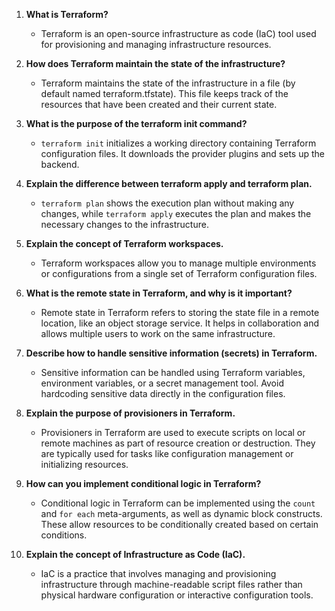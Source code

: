 1. **What is Terraform?**
   - Terraform is an open-source infrastructure as code (IaC) tool used for provisioning and managing infrastructure resources.

2. **How does Terraform maintain the state of the infrastructure?**
   - Terraform maintains the state of the infrastructure in a file (by default named terraform.tfstate). This file keeps track of the resources that have been created and their current state.

3. **What is the purpose of the terraform init command?**
   - `terraform init` initializes a working directory containing Terraform configuration files. It downloads the provider plugins and sets up the backend.

4. **Explain the difference between terraform apply and terraform plan.**
   - `terraform plan` shows the execution plan without making any changes, while `terraform apply` executes the plan and makes the necessary changes to the infrastructure.

5. **Explain the concept of Terraform workspaces.**
   - Terraform workspaces allow you to manage multiple environments or configurations from a single set of Terraform configuration files.

6. **What is the remote state in Terraform, and why is it important?**
   - Remote state in Terraform refers to storing the state file in a remote location, like an object storage service. It helps in collaboration and allows multiple users to work on the same infrastructure.

7. **Describe how to handle sensitive information (secrets) in Terraform.**
   - Sensitive information can be handled using Terraform variables, environment variables, or a secret management tool. Avoid hardcoding sensitive data directly in the configuration files.

8. **Explain the purpose of provisioners in Terraform.**
   - Provisioners in Terraform are used to execute scripts on local or remote machines as part of resource creation or destruction. They are typically used for tasks like configuration management or initializing resources.

9. **How can you implement conditional logic in Terraform?**
   - Conditional logic in Terraform can be implemented using the `count` and `for each` meta-arguments, as well as dynamic block constructs. These allow resources to be conditionally created based on certain conditions.

10. **Explain the concept of Infrastructure as Code (IaC).**
    - IaC is a practice that involves managing and provisioning infrastructure through machine-readable script files rather than physical hardware configuration or interactive configuration tools.
